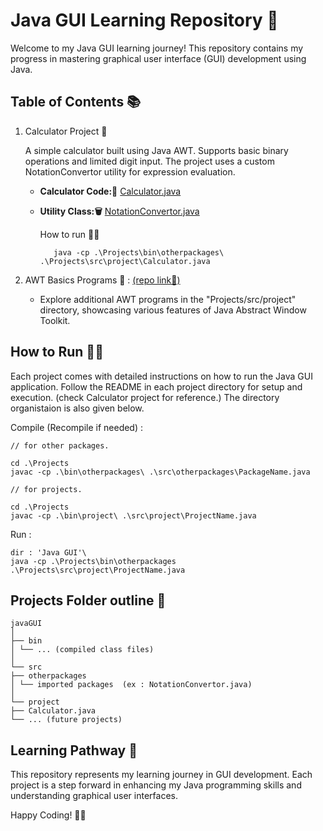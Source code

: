 # Java GUI Learning Repository 🚀

Welcome to my Java GUI learning journey! This repository contains my progress in mastering graphical user interface (GUI) development using Java.

## Table of Contents 📚

1. Calculator Project 🧮

   A simple calculator built using Java AWT. Supports basic binary operations and limited digit input. The project uses a custom NotationConvertor utility for expression evaluation.

   - **Calculator Code:📱** [Calculator.java](https://github.com/Vasudevshetty/Java-GUI/blob/main/Projects/src/project/Calculator.java)
   - **Utility Class:🗑️** [NotationConvertor.java](https://github.com/Vasudevshetty/Java-GUI/blob/main/Projects%2Fsrc%2Fotherpackages%2FNotationConvertor.java)

     How to run 🧑‍💻 

            java -cp .\Projects\bin\otherpackages\ .\Projects\src\project\Calculator.java

2. AWT Basics Programs 🎨
   : [(repo link🔗)](https://github.com/Vasudevshetty/Java-GUI/tree/main/awt)
   - Explore additional AWT programs in the "Projects/src/project" directory, showcasing various features of Java Abstract Window Toolkit.

## How to Run 🏃‍♂️

Each project comes with detailed instructions on how to run the Java GUI application. Follow the README in each project directory for setup and execution.
(check Calculator project for reference.)
The directory organistaion is also given below.

Compile (Recompile if needed) :

    // for other packages.

    cd .\Projects
    javac -cp .\bin\otherpackages\ .\src\otherpackages\PackageName.java
    
    // for projects.

    cd .\Projects
    javac -cp .\bin\project\ .\src\project\ProjectName.java
    
Run : 

    dir : 'Java GUI'\
    java -cp .\Projects\bin\otherpackages .\Projects\src\project\ProjectName.java 



## Projects Folder outline 📂

    javaGUI
    │
    ├── bin
    │ └── ... (compiled class files)
    │
    └── src
    ├── otherpackages
    │ └── imported packages  (ex : NotationConvertor.java) 
    │
    └── project
    ├── Calculator.java
    └── ... (future projects)

## Learning Pathway 🌱

This repository represents my learning journey in GUI development. Each project is a step forward in enhancing my Java programming skills and understanding graphical user interfaces.

Happy Coding! 🎉✨

